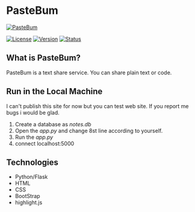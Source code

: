 # PasteBum
[![PasteBum](https://i.hizliresim.com/4i3SVl.png)]()

[![License](https://img.shields.io/badge/license-MIT-green)](https://img.shields.io/badge/license-MIT-green)
[![Version](https://img.shields.io/badge/version-0.1-blue)](https://img.shields.io/badge/version-0.1-blue)
[![Status](https://img.shields.io/badge/status-alpha-red)](https://img.shields.io/badge/status-alpha-red)

## What is PasteBum?
PasteBum is a text share service. You can share plain text or code.

## Run in the Local Machine
I can't publish this site for now but you can test web site. If you report me bugs 
i would be glad.

1. Create a database as *notes.db*
2. Open the *app.py* and change 8st line according to yourself.
3. Run the *app.py*
4. connect localhost:5000

## Technologies
- Python/Flask
- HTML
- CSS
- BootStrap
- highlight.js